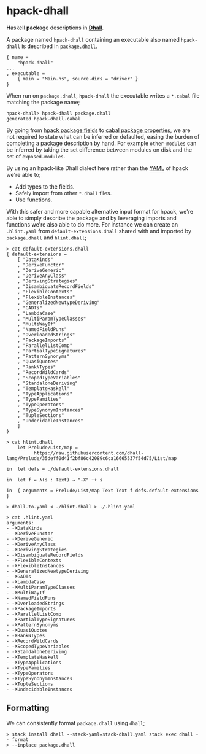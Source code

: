 # hpack-dhall

**H**askell **pack**age descriptions in [**Dhall**](https://github.com/dhall-lang/dhall-lang).

A package named `hpack-dhall` containing an executable also named `hpack-dhall`
is described in
[`package.dhall`](https://github.com/sol/hpack-dhall/blob/master/package.dhall).

```
{ name =
    "hpack-dhall"
...
, executable =
    { main = "Main.hs", source-dirs = "driver" }
}
```

When run on `package.dhall`, `hpack-dhall` the executable writes
a `*.cabal` file matching the package name;

```
hpack-dhall> hpack-dhall package.dhall
generated hpack-dhall.cabal
```

By going from [hpack package
fields](https://github.com/sol/hpack#top-level-fields) to [cabal package
properties](https://www.haskell.org/cabal/users-guide/developing-packages.html#package-properties),
we are not required to state what can be inferred or defaulted, easing the
burden of completing a package description by hand.  For example
`other-modules` can be inferred by taking the set difference between modules on
disk and the set of `exposed-modules`.

By using an hpack-like Dhall dialect here rather than the
[YAML](https://en.wikipedia.org/wiki/YAML) of hpack we're able to;

* Add types to the fields.
* Safely import from other `*.dhall` files.
* Use functions.

With this safer and more capable alternative input format for hpack, we're able
to simply describe the package and by leveraging imports and functions we're
also able to do more. For instance we can create an `.hlint.yaml` from
`default-extensions.dhall` shared with and imported by `package.dhall` and
`hlint.dhall`;

```
> cat default-extensions.dhall
{ default-extensions =
    [ "DataKinds"
    , "DeriveFunctor"
    , "DeriveGeneric"
    , "DeriveAnyClass"
    , "DerivingStrategies"
    , "DisambiguateRecordFields"
    , "FlexibleContexts"
    , "FlexibleInstances"
    , "GeneralizedNewtypeDeriving"
    , "GADTs"
    , "LambdaCase"
    , "MultiParamTypeClasses"
    , "MultiWayIf"
    , "NamedFieldPuns"
    , "OverloadedStrings"
    , "PackageImports"
    , "ParallelListComp"
    , "PartialTypeSignatures"
    , "PatternSynonyms"
    , "QuasiQuotes"
    , "RankNTypes"
    , "RecordWildCards"
    , "ScopedTypeVariables"
    , "StandaloneDeriving"
    , "TemplateHaskell"
    , "TypeApplications"
    , "TypeFamilies"
    , "TypeOperators"
    , "TypeSynonymInstances"
    , "TupleSections"
    , "UndecidableInstances"
    ]
}

> cat hlint.dhall
    let Prelude/List/map =
          https://raw.githubusercontent.com/dhall-lang/Prelude/35deff0d41f2bf86c42089c6ca16665537f54d75/List/map

in  let defs = ./default-extensions.dhall

in  let f = λ(s : Text) → "-X" ++ s

in  { arguments = Prelude/List/map Text Text f defs.default-extensions }

> dhall-to-yaml < ./hlint.dhall > ./.hlint.yaml

> cat .hlint.yaml
arguments:
- -XDataKinds
- -XDeriveFunctor
- -XDeriveGeneric
- -XDeriveAnyClass
- -XDerivingStrategies
- -XDisambiguateRecordFields
- -XFlexibleContexts
- -XFlexibleInstances
- -XGeneralizedNewtypeDeriving
- -XGADTs
- -XLambdaCase
- -XMultiParamTypeClasses
- -XMultiWayIf
- -XNamedFieldPuns
- -XOverloadedStrings
- -XPackageImports
- -XParallelListComp
- -XPartialTypeSignatures
- -XPatternSynonyms
- -XQuasiQuotes
- -XRankNTypes
- -XRecordWildCards
- -XScopedTypeVariables
- -XStandaloneDeriving
- -XTemplateHaskell
- -XTypeApplications
- -XTypeFamilies
- -XTypeOperators
- -XTypeSynonymInstances
- -XTupleSections
- -XUndecidableInstances
```

## Formatting

We can consistently format `package.dhall` using `dhall`;

```
> stack install dhall --stack-yaml=stack-dhall.yaml stack exec dhall -- format
> --inplace package.dhall
```
